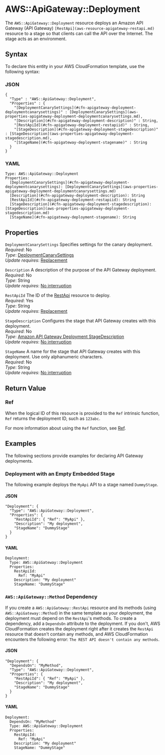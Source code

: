 # AWS::ApiGateway::Deployment<a name="aws-resource-apigateway-deployment"></a>

The `AWS::ApiGateway::Deployment` resource deploys an Amazon API Gateway \(API Gateway\) `[RestApi](aws-resource-apigateway-restapi.md)` resource to a stage so that clients can call the API over the Internet\. The stage acts as an environment\.

## Syntax<a name="aws-resource-apigateway-deployment-syntax"></a>

To declare this entity in your AWS CloudFormation template, use the following syntax:

### JSON<a name="aws-resource-apigateway-deployment-syntax.json"></a>

```
{
  "Type" : "AWS::ApiGateway::Deployment",
  "Properties" : {
    "[DeploymentCanarySettings](#cfn-apigateway-deployment-deploymentcanarysettings)" : [DeploymentCanarySettings](aws-properties-apigateway-deployment-deploymentcanarysettings.md),
    "[Description](#cfn-apigateway-deployment-description)" : String,
    "[RestApiId](#cfn-apigateway-deployment-restapiid)" : String,
    "[StageDescription](#cfn-apigateway-deployment-stagedescription)" : [StageDescription](aws-properties-apigateway-deployment-stagedescription.md),
    "[StageName](#cfn-apigateway-deployment-stagename)" : String
  }
}
```

### YAML<a name="aws-resource-apigateway-deployment-syntax.yaml"></a>

```
Type: AWS::ApiGateway::Deployment
Properties:
  [DeploymentCanarySettings](#cfn-apigateway-deployment-deploymentcanarysettings): [DeploymentCanarySettings](aws-properties-apigateway-deployment-deploymentcanarysettings.md)
  [Description](#cfn-apigateway-deployment-description): String
  [RestApiId](#cfn-apigateway-deployment-restapiid): String
  [StageDescription](#cfn-apigateway-deployment-stagedescription): [StageDescription](aws-properties-apigateway-deployment-stagedescription.md)
  [StageName](#cfn-apigateway-deployment-stagename): String
```

## Properties<a name="w2922ab1c21c10c19c33b9"></a>

`DeploymentCanarySettings`  <a name="cfn-apigateway-deployment-deploymentcanarysettings"></a>
Specifies settings for the canary deployment\.  
*Required*: No  
*Type*: [DeploymentCanarySettings](aws-properties-apigateway-deployment-deploymentcanarysettings.md)  
*Update requires*: [Replacement](using-cfn-updating-stacks-update-behaviors.md#update-replacement)

`Description`  <a name="cfn-apigateway-deployment-description"></a>
A description of the purpose of the API Gateway deployment\.  
*Required*: No  
*Type*: String  
*Update requires*: [No interruption](using-cfn-updating-stacks-update-behaviors.md#update-no-interrupt)

`RestApiId`  <a name="cfn-apigateway-deployment-restapiid"></a>
The ID of the [RestApi](aws-resource-apigateway-restapi.md) resource to deploy\.  
*Required*: Yes  
*Type*: String  
*Update requires*: [Replacement](using-cfn-updating-stacks-update-behaviors.md#update-replacement)

`StageDescription`  <a name="cfn-apigateway-deployment-stagedescription"></a>
Configures the stage that API Gateway creates with this deployment\.  
*Required*: No  
*Type*: [Amazon API Gateway Deployment StageDescription](aws-properties-apigateway-deployment-stagedescription.md)  
*Update requires*: [No interruption](using-cfn-updating-stacks-update-behaviors.md#update-no-interrupt)

`StageName`  <a name="cfn-apigateway-deployment-stagename"></a>
A name for the stage that API Gateway creates with this deployment\. Use only alphanumeric characters\.  
*Required*: No  
*Type*: String  
*Update requires*: [No interruption](using-cfn-updating-stacks-update-behaviors.md#update-no-interrupt)

## Return Value<a name="w2922ab1c21c10c19c33c11"></a>

### Ref<a name="w2922ab1c21c10c19c33c11b2"></a>

When the logical ID of this resource is provided to the `Ref` intrinsic function, `Ref` returns the deployment ID, such as `123abc`\.

For more information about using the `Ref` function, see [Ref](intrinsic-function-reference-ref.md)\.

## Examples<a name="aws-resource-apigateway-deployment-examples"></a>

The following sections provide examples for declaring API Gateway deployments\.

### Deployment with an Empty Embedded Stage<a name="w2922ab1c21c10c19c33c13b4"></a>

The following example deploys the `MyApi` API to a stage named `DummyStage`\.

#### JSON<a name="aws-resource-apigateway-deployment-example1.json"></a>

```
"Deployment": {
  "Type": "AWS::ApiGateway::Deployment",
  "Properties": {
    "RestApiId": { "Ref": "MyApi" },
    "Description": "My deployment",
    "StageName": "DummyStage"
  }
}
```

#### YAML<a name="aws-resource-apigateway-deployment-example1.yaml"></a>

```
Deployment: 
  Type: AWS::ApiGateway::Deployment
  Properties: 
    RestApiId: 
      Ref: "MyApi"
    Description: "My deployment"
    StageName: "DummyStage"
```

### `AWS::ApiGateway::Method` Dependency<a name="w2922ab1c21c10c19c33c13b6"></a>

If you create a `AWS::ApiGateway::RestApi` resource and its methods \(using `AWS::ApiGateway::Method`\) in the same template as your deployment, the deployment must depend on the `RestApi`'s methods\. To create a dependency, add a `DependsOn` attribute to the deployment\. If you don't, AWS CloudFormation creates the deployment right after it creates the `RestApi` resource that doesn't contain any methods, and AWS CloudFormation encounters the following error: `The REST API doesn't contain any methods`\.

#### JSON<a name="aws-resource-apigateway-deployment-example2.json"></a>

```
"Deployment": {
  "DependsOn": "MyMethod",
  "Type": "AWS::ApiGateway::Deployment",
  "Properties": {
    "RestApiId": { "Ref": "MyApi" },
    "Description": "My deployment",
    "StageName": "DummyStage"
  }
}
```

#### YAML<a name="aws-resource-apigateway-deployment-example2.yaml"></a>

```
Deployment: 
  DependsOn: "MyMethod"
  Type: AWS::ApiGateway::Deployment
  Properties: 
    RestApiId: 
      Ref: "MyApi"
    Description: "My deployment"
    StageName: "DummyStage"
```